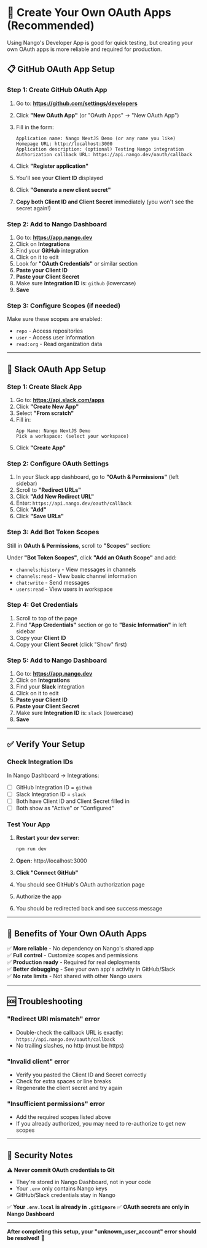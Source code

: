 # 🔧 Create Your Own OAuth Apps (Recommended)

Using Nango's Developer App is good for quick testing, but creating your own OAuth apps is more reliable and required for production.

## 📋 GitHub OAuth App Setup

### Step 1: Create GitHub OAuth App

1. Go to: **https://github.com/settings/developers**
2. Click **"New OAuth App"** (or "OAuth Apps" → "New OAuth App")
3. Fill in the form:

   ```
   Application name: Nango NextJS Demo (or any name you like)
   Homepage URL: http://localhost:3000
   Application description: (optional) Testing Nango integration
   Authorization callback URL: https://api.nango.dev/oauth/callback
   ```

4. Click **"Register application"**
5. You'll see your **Client ID** displayed
6. Click **"Generate a new client secret"**
7. **Copy both Client ID and Client Secret** immediately (you won't see the secret again!)

### Step 2: Add to Nango Dashboard

1. Go to: **https://app.nango.dev**
2. Click on **Integrations**
3. Find your **GitHub** integration
4. Click on it to edit
5. Look for **"OAuth Credentials"** or similar section
6. **Paste your Client ID**
7. **Paste your Client Secret**
8. Make sure **Integration ID** is: `github` (lowercase)
9. **Save**

### Step 3: Configure Scopes (if needed)

Make sure these scopes are enabled:
- `repo` - Access repositories
- `user` - Access user information
- `read:org` - Read organization data

---

## 💬 Slack OAuth App Setup

### Step 1: Create Slack App

1. Go to: **https://api.slack.com/apps**
2. Click **"Create New App"**
3. Select **"From scratch"**
4. Fill in:
   ```
   App Name: Nango NextJS Demo
   Pick a workspace: (select your workspace)
   ```
5. Click **"Create App"**

### Step 2: Configure OAuth Settings

1. In your Slack app dashboard, go to **"OAuth & Permissions"** (left sidebar)
2. Scroll to **"Redirect URLs"**
3. Click **"Add New Redirect URL"**
4. Enter: `https://api.nango.dev/oauth/callback`
5. Click **"Add"**
6. Click **"Save URLs"**

### Step 3: Add Bot Token Scopes

Still in **OAuth & Permissions**, scroll to **"Scopes"** section:

Under **"Bot Token Scopes"**, click **"Add an OAuth Scope"** and add:
- `channels:history` - View messages in channels
- `channels:read` - View basic channel information
- `chat:write` - Send messages
- `users:read` - View users in workspace

### Step 4: Get Credentials

1. Scroll to top of the page
2. Find **"App Credentials"** section or go to **"Basic Information"** in left sidebar
3. Copy your **Client ID**
4. Copy your **Client Secret** (click "Show" first)

### Step 5: Add to Nango Dashboard

1. Go to: **https://app.nango.dev**
2. Click on **Integrations**
3. Find your **Slack** integration
4. Click on it to edit
5. **Paste your Client ID**
6. **Paste your Client Secret**
7. Make sure **Integration ID** is: `slack` (lowercase)
8. **Save**

---

## ✅ Verify Your Setup

### Check Integration IDs

In Nango Dashboard → Integrations:
- [ ] GitHub Integration ID = `github`
- [ ] Slack Integration ID = `slack`
- [ ] Both have Client ID and Client Secret filled in
- [ ] Both show as "Active" or "Configured"

### Test Your App

1. **Restart your dev server:**
   ```bash
   npm run dev
   ```

2. **Open:** http://localhost:3000

3. **Click "Connect GitHub"**

4. You should see GitHub's OAuth authorization page

5. Authorize the app

6. You should be redirected back and see success message

---

## 🎯 Benefits of Your Own OAuth Apps

✅ **More reliable** - No dependency on Nango's shared app  
✅ **Full control** - Customize scopes and permissions  
✅ **Production ready** - Required for real deployments  
✅ **Better debugging** - See your own app's activity in GitHub/Slack  
✅ **No rate limits** - Not shared with other Nango users  

---

## 🆘 Troubleshooting

### "Redirect URI mismatch" error
- Double-check the callback URL is exactly: `https://api.nango.dev/oauth/callback`
- No trailing slashes, no http (must be https)

### "Invalid client" error
- Verify you pasted the Client ID and Secret correctly
- Check for extra spaces or line breaks
- Regenerate the client secret and try again

### "Insufficient permissions" error
- Add the required scopes listed above
- If you already authorized, you may need to re-authorize to get new scopes

---

## 📝 Security Notes

⚠️ **Never commit OAuth credentials to Git**
- They're stored in Nango Dashboard, not in your code
- Your `.env` only contains Nango keys
- GitHub/Slack credentials stay in Nango

✅ **Your `.env.local` is already in `.gitignore`**
✅ **OAuth secrets are only in Nango Dashboard**

---

**After completing this setup, your "unknown_user_account" error should be resolved!** 🎉

